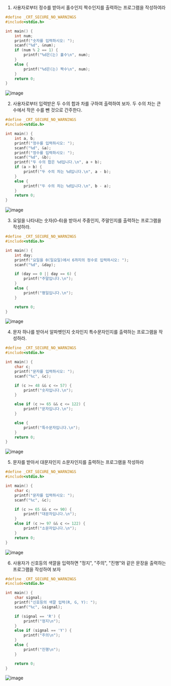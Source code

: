1. 사용자로부터 정수를 받아서 홀수인지 짝수인지를 출력하는 프로그램을 작성하여라
```c
#define _CRT_SECURE_NO_WARNINGS
#include<stdio.h>

int main() {
	int num;
	printf("숫자를 입력하시오: ");
	scanf("%d", &num);
	if (num % 2 == 1) {
		printf("%d은(는) 홀수\n", num);
	}
	else {
		printf("%d은(는) 짝수\n", num);
	}
	return 0;
}
```
![image](https://github.com/user-attachments/assets/7a2c40f0-88ce-4522-9d23-7736abb08e6c)


2. 사용자로부터 입력받은 두 수의 합과 차를 구하여 출력하여 보자. 두 수의 차는 큰 수에서 작은 수를 뺀 것으로 간주한다.
```c
#define _CRT_SECURE_NO_WARNINGS
#include<stdio.h>

int main() {
	int a, b;
	printf("정수를 입력하시오: ");
	scanf("%d", &a);
	printf("정수를 입력하시오: ");
	scanf("%d", &b);
	printf("두 수의 합은 %d입니다.\n", a + b);
	if (a > b) {
		printf("두 수의 차는 %d입니다.\n", a - b);
	}
	else {
		printf("두 수의 차는 %d입니다.\n", b - a);
	}
	return 0;
}
```
![image](https://github.com/user-attachments/assets/c48ca870-58f4-44f9-8a14-71c14b218bb8)


3. 요일을 나타내는 숫자(0-6)을 받아서 주중인지, 주말인지를 출력하는 프로그램을 작성하라.
```c
#define _CRT_SECURE_NO_WARNINGS
#include<stdio.h>

int main() {
	int day;
	printf("요일을 0(일요일)에서 6까지의 정수로 입력하시오: ");
	scanf("%d", &day);

	if (day == 0 || day == 6) {
		printf("주말입니다.\n");
	}
	else {
		printf("평일입니다.\n");
	}

	return 0;
}
```
![image](https://github.com/user-attachments/assets/11cc12ef-59f6-4a6e-bf52-c2a7ad5ac533)


4. 문자 하나를 받아서 알파벳인지 숫자인지 특수문자인지를 출력하는 프로그램을 작성하라.
```c
#define _CRT_SECURE_NO_WARNINGS
#include<stdio.h>

int main() {
	char c;
	printf("문자를 입력하시오: ");
	scanf("%c", &c);

	if (c >= 48 && c <= 57) {
		printf("숫자입니다.\n");
	}

	else if (c >= 65 && c <= 122) {
		printf("문자입니다.\n");
	}

	else {
		printf("특수문자입니다.\n");
	}
	return 0;
}
```
![image](https://github.com/user-attachments/assets/ab486584-0ed6-4580-9577-c7e498e5dbe0)


5. 문자를 받아서 대문자인지 소문자인지를 출력하는 프로그램을 작성하라
```c
#define _CRT_SECURE_NO_WARNINGS
#include<stdio.h>

int main() {
	char c;
	printf("문자를 입력하시오: ");
	scanf("%c", &c);

	if (c >= 65 && c <= 90) {
		printf("대문자입니다.\n");
	}
	else if (c >= 97 && c <= 122) {
		printf("소문자입니다.\n");
	}
	return 0;
}
```
![image](https://github.com/user-attachments/assets/ff82cd14-862a-4797-aa25-4ccb6240588d)


6. 사용자가 신호등의 색깔을 입력하면 "정지", "주의", "진행"와 같은 문장을 출력하는 프로그램을 작성하여 보자
```c
#define _CRT_SECURE_NO_WARNINGS
#include<stdio.h>

int main() {
	char signal;
	printf("신호등의 색깔 입력(R, G, Y): ");
	scanf("%c", &signal);

	if (signal == 'R') {
		printf("정지\n");
	}
	else if (signal == 'Y') {
		printf("주의\n");
	}
	else {
		printf("진행\n");
	}

	return 0;
}
```
![image](https://github.com/user-attachments/assets/fe39b0d4-b577-476f-a5bc-32e1b37efedc)
